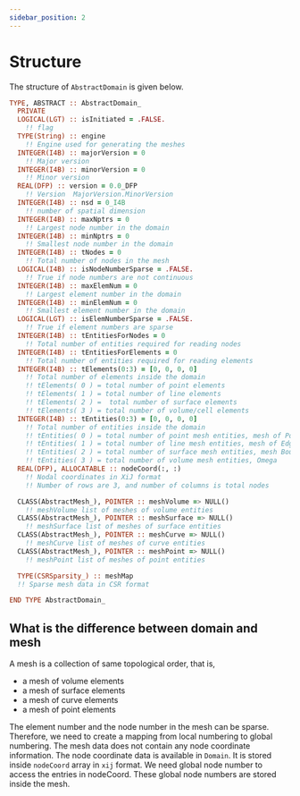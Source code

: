 ```yaml
---
sidebar_position: 2
---
```


# Structure

The structure of `AbstractDomain` is given below.

```fortran
TYPE, ABSTRACT :: AbstractDomain_
  PRIVATE
  LOGICAL(LGT) :: isInitiated = .FALSE.
    !! flag
  TYPE(String) :: engine
    !! Engine used for generating the meshes
  INTEGER(I4B) :: majorVersion = 0
    !! Major version
  INTEGER(I4B) :: minorVersion = 0
    !! Minor version
  REAL(DFP) :: version = 0.0_DFP
    !! Version  MajorVersion.MinorVersion
  INTEGER(I4B) :: nsd = 0_I4B
    !! number of spatial dimension
  INTEGER(I4B) :: maxNptrs = 0
    !! Largest node number in the domain
  INTEGER(I4B) :: minNptrs = 0
    !! Smallest node number in the domain
  INTEGER(I4B) :: tNodes = 0
    !! Total number of nodes in the mesh
  LOGICAL(I4B) :: isNodeNumberSparse = .FALSE.
    !! True if node numbers are not continuous
  INTEGER(I4B) :: maxElemNum = 0
    !! Largest element number in the domain
  INTEGER(I4B) :: minElemNum = 0
    !! Smallest element number in the domain
  LOGICAL(LGT) :: isElemNumberSparse = .FALSE.
    !! True if element numbers are sparse
  INTEGER(I4B) :: tEntitiesForNodes = 0
    !! Total number of entities required for reading nodes
  INTEGER(I4B) :: tEntitiesForElements = 0
    !! Total number of entities required for reading elements
  INTEGER(I4B) :: tElements(0:3) = [0, 0, 0, 0]
    !! Total number of elements inside the domain
    !! tElements( 0 ) = total number of point elements
    !! tElements( 1 ) = total number of line elements
    !! tElements( 2 ) =  total number of surface elements
    !! tElements( 3 ) = total number of volume/cell elements
  INTEGER(I4B) :: tEntities(0:3) = [0, 0, 0, 0]
    !! Total number of entities inside the domain
    !! tEntities( 0 ) = total number of point mesh entities, mesh of Points
    !! tEntities( 1 ) = total number of line mesh entities, mesh of Edge
    !! tEntities( 2 ) = total number of surface mesh entities, mesh Boundary
    !! tEntities( 3 ) = total number of volume mesh entities, Omega
  REAL(DFP), ALLOCATABLE :: nodeCoord(:, :)
    !! Nodal coordinates in XiJ format
    !! Number of rows are 3, and number of columns is total nodes

  CLASS(AbstractMesh_), POINTER :: meshVolume => NULL()
    !! meshVolume list of meshes of volume entities
  CLASS(AbstractMesh_), POINTER :: meshSurface => NULL()
    !! meshSurface list of meshes of surface entities
  CLASS(AbstractMesh_), POINTER :: meshCurve => NULL()
    !! meshCurve list of meshes of curve entities
  CLASS(AbstractMesh_), POINTER :: meshPoint => NULL()
    !! meshPoint list of meshes of point entities

  TYPE(CSRSparsity_) :: meshMap
  !! Sparse mesh data in CSR format

END TYPE AbstractDomain_
```

## What is the difference between domain and mesh 


A mesh is a collection of same topological order, that is, 

- a mesh of volume elements
- a mesh of surface elements
- a mesh of curve elements
- a mesh of point elements

The element number and the node number in the mesh can be sparse. Therefore, we need to create a mapping from local numbering to global numbering. The mesh data does not contain any node coordinate information. The node coordinate data is available in `Domain`. It is stored inside `nodeCoord` array in `xij` format. We need global node number to access the entries in nodeCoord. These global node numbers are stored inside the mesh.
